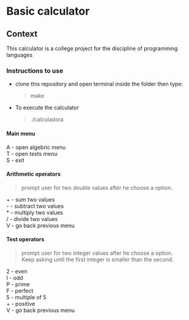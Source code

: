 
# Basic calculator

## Context
<p>This calculator is a college project for the discipline of programming languages</p>

### Instructions to use

- <p>clone this repository and open terminal inside the folder then type:</p>

  ><p>make</p>

- <p>To execute the calculator</p>

  ><p>./calculadora</p>

#### Main menu

<p>A - open algebric menu<br>
T - open tests menu<br>
S - exit</p>

#### Arithmetic operators

><p>prompt user for two double values after he
>choose a option.</p>
<p>+ - sum two values<br>
- - subtract two values<br>
* - multiply two values<br>
/ - divide two values<br>
V - go back previous menu</p>

#### Test operators

><p>prompt user for two integer values after he
>choose a option.<br>Keep asking until the first
>integer is smaller than the second.</p>
<p>2 - even<br>
I - odd<br>
P - prime<br>
F - perfect<br>
5 - multiple of 5<br>
+ - positive<br>
V - go back previous menu</p>
